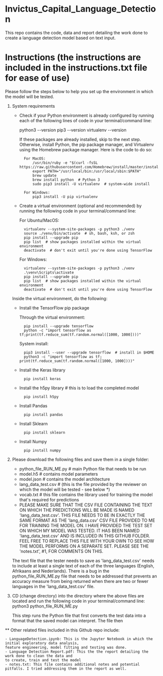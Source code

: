 # Invictus_Capital_Language_Detection
This repo contains the code, data and report detailing the work done to create a language detection model based on text input.

# Instructions (the instructions are included in the instructions.txt file for ease of use)
Please follow the steps below to help you set up the environment in which the model will be tested.

1. System requirements
    - Check if your Python environment is already configured by running each of the following lines of code in your terminal/command line:
        
        python3 --version
        pip3 --version
        virtualenv --version

        If these packages are already installed, skip to the next step.
        Otherwise, install Python, the pip package manager, and Virtualenv using the Homebrew package manager.
        Here is the code to do so:
        
            For MacOS:
                /usr/bin/ruby -e "$(curl -fsSL https://raw.githubusercontent.com/Homebrew/install/master/install)"
                export PATH="/usr/local/bin:/usr/local/sbin:$PATH"
                brew update
                brew install python  # Python 3
                sudo pip3 install -U virtualenv  # system-wide install
                
            For Windows:
                pip3 install -U pip virtualenv

    - Create a virtual environment (optional and recommended) by running the following code in your terminal/command line:
        
        For Ubuntu/MacOS:
            
            virtualenv --system-site-packages -p python3 ./venv
            source ./venv/bin/activate  # sh, bash, ksh, or zsh
            pip install --upgrade pip
            pip list  # show packages installed within the virtual environment
            deactivate  # don't exit until you're done using TensorFlow
        
        For Windows:
            
            virtualenv --system-site-packages -p python3 ./venv
            .\venv\Scripts\activate
            pip install --upgrade pip
            pip list  # show packages installed within the virtual environment
            deactivate  # don't exit until you're done using TensorFlow
            
    Inside the virtual environment, do the following:
    
    - Install the TensorFlow pip package
        
        Through the virtual environment:
            
            pip install --upgrade tensorflow
            python -c "import tensorflow as tf;print(tf.reduce_sum(tf.random.normal([1000, 1000])))"
        
        System install:
            
            pip3 install --user --upgrade tensorflow  # install in $HOME
            python3 -c "import tensorflow as tf; print(tf.reduce_sum(tf.random.normal([1000, 1000])))"

    - Install the Keras library
    
            pip install keras

    - Install the h5py library # this is to load the completed model

            pip install h5py

    - Install Pandas
    
            pip install pandas

    - Install Sklearn
    
            pip install sklearn

    - Install Numpy
    
            pip install numpy

2. Please download the following files and save them in a single folder:
    
    - python_file_RUN_ME.py # main Python file that needs to be run
    - model.h5 # contains model parameters
    - model.json # contains the model architecture
    - lang_data_test.csv # (this is the file provided by the reviewer on which the model will be tested - see below *)
    - vocab.txt # this file contains the library used for training the model that's required for predictions

    * PLEASE MAKE SURE THAT THE CSV FILE CONTAINING THE TEXT ON WHICH THE PREDICTIONS WILL BE MADE
    IS NAMED 'lang_data_test.csv'. THIS FILE NEEDS TO BE IN EXACTLY THE SAME FORMAT AS THE 'lang_data.csv' CSV 
    FILE PROVIDED TO ME FOR TRAINING THE MODEL ON. I HAVE PROVIDED THE TEST SET ON WHICH MY MODEL WAS TESTED.
    IT HAS BEEN NAMED 'lang_data_test.csv' AND IS INCLUDED IN THIS GITHUB FOLDER. FEEL FREE TO REPLACE THIS
    FILE WITH YOUR OWN TO SEE HOW THE MODEL PERFORMS ON A SEPARATE SET. PLEASE SEE THE 'notes.txt', #1,
    FOR COMMENTS ON THIS.
    
    The text file that the tester needs to save as 'lang_data_test.csv' needs to include at least a single text of each
    of the three languages (English, Afrikaans and Nederlands). There is a bug in the
    python_file_RUN_ME.py file that needs to be addressed that prevents an accuracy measure from
    being returned when there are two or fewer languages in the 'lang_data_test.csv' file.
    
3. CD (change directory) into the directory where the above files are located and run the following
code in your terminal/command line: python3 python_file_RUN_ME.py 

    This step runs the Python file that first converts the test data into a format that the saved model
    can interpret. The file then 

** Other related files included in this Github repo include:
    
    - LanguageDetection.ipynb: This is the Jupyter Notebook in which the initial exploratory data analysis, 
    feature engineering, model fitting and testing was done.
    - Language Detection Report.pdf: This the the report detailing the work done to clean the data and 
    to create, train and test the model  
    - notes.txt: This file contains additional notes and potential pitfalls. I tried addressing them in the report as well.
